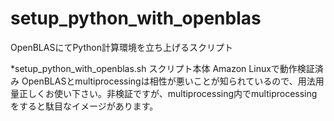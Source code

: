 setup_python_with_openblas
==========================

OpenBLASにてPython計算環境を立ち上げるスクリプト

*setup_python_with_openblas.sh
スクリプト本体 Amazon Linuxで動作検証済み
OpenBLASとmultiprocessingは相性が悪いことが知られているので、用法用量正しくお使い下さい。非検証ですが、multiprocessing内でmultiprocessingをすると駄目なイメージがあります。